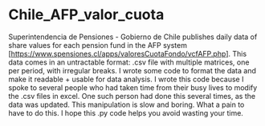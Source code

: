 # Chile_AFP_valor_cuota
Superintendencia de Pensiones - Gobierno de Chile publishes daily data of share values for each pension fund in the AFP system [https://www.spensiones.cl/apps/valoresCuotaFondo/vcfAFP.php]. This data comes in an untractable format: .csv file with multiple matrices, one per period, with irregular breaks. I wrote some code to format the data and make it readable + usable for data analysis. 
I wrote this code because I spoke to several people who had taken time from their busy lives to modify the .csv files in excel. One such person had done this several times, as the data was updated. This manipulation is slow and boring. What a pain to have to do this. I hope this .py code helps you avoid wasting your time.
